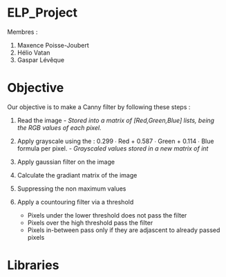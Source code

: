 # ELP_Project
Membres :
1. Maxence Poisse-Joubert
2. Hélio Vatan
3. Gaspar Lévêque

# Objective
Our objective is to make a Canny filter by following these steps :

1. Read the image - *Stored into a matrix of [Red,Green,Blue] lists, being the RGB values of each pixel.*
2. Apply grayscale using the : 0.299 ∙ Red + 0.587 ∙ Green + 0.114 ∙ Blue formula per pixel. - *Grayscaled values stored in a new matrix of int*
3. Apply gaussian filter on the image
4. Calculate the gradiant matrix of the image
5. Suppressing the non maximum values
6. Apply a countouring filter via a threshold
   
   - Pixels under the lower threshold does not pass the filter
   - Pixels over the high threshold pass the filter 
   - Pixels in-between pass only if they are adjascent to already passed pixels

# Libraries


